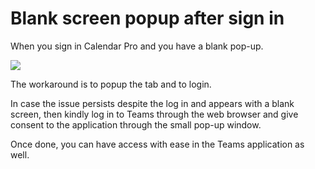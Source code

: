 # Blank screen popup after sign in

<p class="no-margin">When you sign in Calendar Pro and you have a blank pop-up.</p>
<p class="no-margin"></p>
<div class="intercom-container"><img src="/assets/img/teams-pro/7_1.png"></div>
 <p class="no-margin"></p>
  <p class="no-margin">The workaround is to popup the tab and to login.</p>
<p class="no-margin">In case the issue persists despite the log in and appears with a blank screen, then kindly log in to Teams through the web browser and give consent to the application through the small pop-up window.</p>
 <p class="no-margin">Once done, you can have access with ease in the Teams application as well.</p>
  <p class="no-margin"></p>


